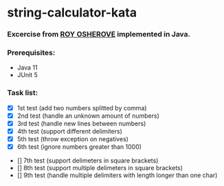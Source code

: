 # string-calculator-kata

### Excercise from [ROY OSHEROVE](https://osherove.com/tdd-kata-1) implemented in Java.

### Prerequisites:
* Java 11
* JUnit 5

### Task list:

* [x] 1st test (add two numbers splitted by comma)
* [x] 2nd test (handle an unknown amount of numbers)
* [x] 3rd test (handle new lines between numbers)
* [x] 4th test (support different delimiters)
* [x] 5th test (throw exception on negatives)
* [x] 6th test (ignore numbers greater than 1000)
* [] 7th test (support delimeters in square brackets)
* [] 8th test (support multiple delimeters in square brackets)
* [] 9th test (handle multiple delimiters with length longer than one char)

